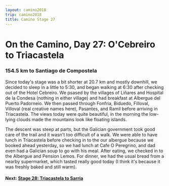 ```yaml
---
layout: camino2018
trip: camino2018
title: Camino Stage 27
---
```


# On the Camino, Day 27: O'Cebreiro to Triacastela

### 154.5 km to Santiago de Compostela

Since today's stage was a bit shorter at 20.7 km and mostly downhill, we decided to sleep in a little to 5:30, and began walking at 6:30 after checking out of the Hotel Cebreiro. We psased by the villages of Li&ntilde;ares and Hospital de la Condesa (nothing in either village) and had breakfast at Albergue del Puerto Padorneio. We then passed through Fonfria, Biduedo, Filloval, Villoval (real creative names here), Pasantes, and Ramil before arriving in Triacastela. The views today were quite beautiful, in the morning the low-lying clouds made the mountains look like floating islands.

The descent was steep at parts, but the Galician government took good care of the trail and it wasn't too difficult of a walk. We were able to have lunch in Triacastela before checking in to the our albergue because we booked ahead yesterday, so we had lunch at Cafe O Peregrino, and dad even had a Galician soup to go with his meal. After eating, we checked in to the Albergue and Pension Lemos. For dinner, we had the usual bread from a nearby supermarket, which tasted really good today (I think it's because it was freshly baked and still warm).

#### Next: [Stage 28: Triacastela to Sarria](/2018/10/01/camino28.html)